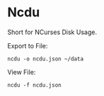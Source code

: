# Ncdu

Short for NCurses Disk Usage.

Export to File:

```shell
ncdu -o ncdu.json ~/data
```

View File:

```shell
ncdu -f ncdu.json
```
